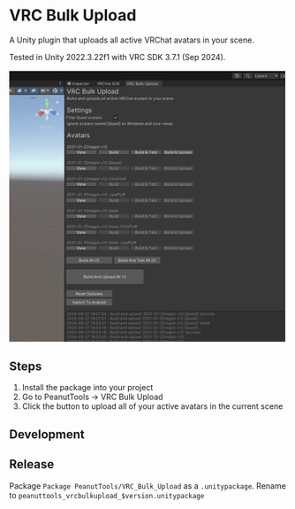 # VRC Bulk Upload

A Unity plugin that uploads all active VRChat avatars in your scene.

Tested in Unity 2022.3.22f1 with VRC SDK 3.7.1 (Sep 2024).

<img src="screenshot.png" width="500px" />

## Steps

1. Install the package into your project
2. Go to PeanutTools -> VRC Bulk Upload
3. Click the button to upload all of your active avatars in the current scene

## Development

## Release

Package `Package PeanutTools/VRC_Bulk_Upload` as a `.unitypackage`. Rename to `peanuttools_vrcbulkupload_$version.unitypackage`
